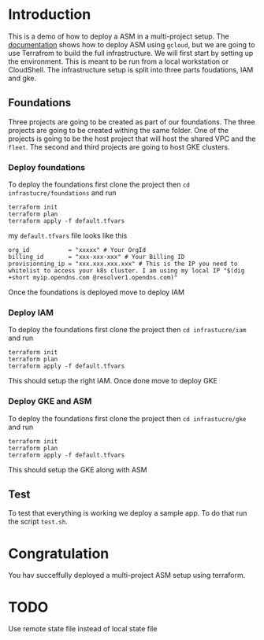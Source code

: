 # Introduction

This is a demo of how to deploy a ASM in a multi-project setup. The [documentation](https://cloud.google.com/service-mesh/v1.8/docs/gke-install-overview) shows how to deploy ASM using `gcloud`, but we are going to use Terrafrom to build the full infrastructure. We will first start by setting up the environment. This is meant to be run from a local workstation or CloudShell. The infrastructure setup is split into three parts foudations, IAM and gke.

## Foundations

Three projects are going to be created as part of our foundations. The three projects are going to be created withing the same folder. One of the projects is going to be the host project that will host the shared VPC and the `fleet`. The second and third projects are going to host GKE clusters.

### Deploy foundations

To deploy the foundations first clone the project then `cd infrastucre/foundations` and run
```
terraform init
terraform plan
terraform apply -f default.tfvars
```

my `default.tfvars` file looks like this
```
org_id           = "xxxxx" # Your OrgId
billing_id       = "xxx-xxx-xxx" # Your Billing ID
provisionning_ip = "xxx.xxx.xxx.xxx" # This is the IP you need to whitelist to access your k8s cluster. I am using my local IP "$(dig +short myip.opendns.com @resolver1.opendns.com)"
```

Once the foundations is deployed move to deploy IAM

### Deploy IAM

To deploy the foundations first clone the project then `cd infrastucre/iam` and run
```
terraform init
terraform plan
terraform apply -f default.tfvars
```

This should setup the right IAM. Once done move to deploy GKE

### Deploy GKE and ASM

To deploy the foundations first clone the project then `cd infrastucre/gke` and run
```
terraform init
terraform plan
terraform apply -f default.tfvars
```

This should setup the GKE along with ASM

## Test

To test that everything is working we deploy a sample app. To do that run the script `test.sh`.

# Congratulation

You hav succeffully deployed a multi-project ASM setup using terraform.

# TODO

Use remote state file instead of local state file
